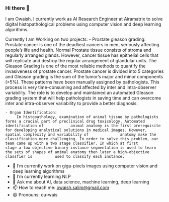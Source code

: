 ### Hi there 👋


I am Owaish. I currently work as AI Research Engineer at Airamatrix to solve digital histopathological problems using computer vision and deep learning algorithms.

Currently I am Working on two projects:
    - Prostate gleason grading:
          Prostate cancer is one of the deadliest cancers in men, seriously affecting people’s life and health. Normal Prostate tissue consists of stroma             and regularly arranged glands. However, cancer tissue has epithelial cells that will replicate and destroy the regular arrangement of glandular             units. The Gleason Grading is one of the most reliable methods to quantify the invasiveness of prostate cancer. Prostate cancer is divided into 5           categories and Gleason grading is the sum of the tumor’s major and minor components (>5%). These patterns have been manually assigned by                   pathologists. This process is very time-consuming and affected by inter and intra-observer variability. The role is to develop and maintained an           automated Gleason grading system that will help pathologists in saving time and can overcome inter and intra-observer variability to provide a             better diagnosis.
    
    - Organ Identification:
         In histopathology, examination of animal tissue by pathologists forms a crucial part of preclinical drug toxicology. Automated identification of            animal anatomy is the first prerequisite for developing analytical solutions in medical images. However, spatial complexity and variability of              anatomy make the classification more challenging. In order to solve this problem, our team came up with a two stage classifier. In which at first          stage a low objective binary instance segmentation is used to learn the sets of shapes of animal anatomy then later a high-objective classfier is          used to classify each instance.
      



- 🔭 I’m currently work on giga-pixels images using computer vision and deep learning algorithms
- 🌱 I’m currently learning NLP
- 💬 Ask me about AI, data science, machine learning, deep learning
- 📫 How to reach me: owaish.salim@gmail.com
- 😄 Pronouns: ou-wais

